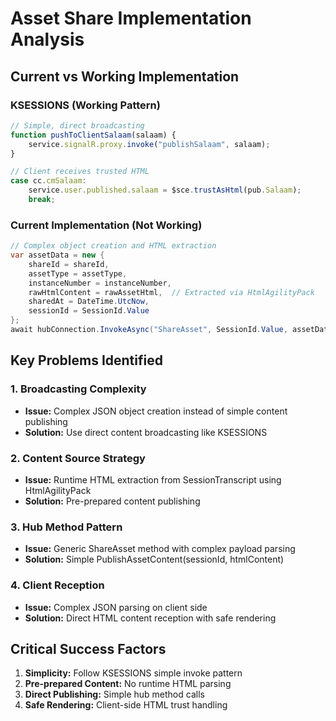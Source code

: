 # Asset Share Implementation Analysis

## Current vs Working Implementation

### KSESSIONS (Working Pattern)
```javascript
// Simple, direct broadcasting
function pushToClientSalaam(salaam) {
    service.signalR.proxy.invoke("publishSalaam", salaam);
}

// Client receives trusted HTML
case cc.cmSalaam:
    service.user.published.salaam = $sce.trustAsHtml(pub.Salaam);
    break;
```

### Current Implementation (Not Working)
```csharp
// Complex object creation and HTML extraction
var assetData = new {
    shareId = shareId,
    assetType = assetType,
    instanceNumber = instanceNumber,
    rawHtmlContent = rawAssetHtml,  // Extracted via HtmlAgilityPack
    sharedAt = DateTime.UtcNow,
    sessionId = SessionId.Value
};
await hubConnection.InvokeAsync("ShareAsset", SessionId.Value, assetData);
```

## Key Problems Identified

### 1. Broadcasting Complexity
- **Issue:** Complex JSON object creation instead of simple content publishing
- **Solution:** Use direct content broadcasting like KSESSIONS

### 2. Content Source Strategy
- **Issue:** Runtime HTML extraction from SessionTranscript using HtmlAgilityPack
- **Solution:** Pre-prepared content publishing

### 3. Hub Method Pattern
- **Issue:** Generic ShareAsset method with complex payload parsing
- **Solution:** Simple PublishAssetContent(sessionId, htmlContent)

### 4. Client Reception
- **Issue:** Complex JSON parsing on client side
- **Solution:** Direct HTML content reception with safe rendering

## Critical Success Factors

1. **Simplicity:** Follow KSESSIONS simple invoke pattern
2. **Pre-prepared Content:** No runtime HTML parsing
3. **Direct Publishing:** Simple hub method calls
4. **Safe Rendering:** Client-side HTML trust handling